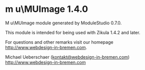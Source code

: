 # m u\MUImage 1.4.0

M u\MUImage module generated by ModuleStudio 0.7.0.

This module is intended for being used with Zikula 1.4.2 and later.

For questions and other remarks visit our homepage http://www.webdesign-in-bremen.com.

Michael Ueberschaer (kontakt@webdesign-in-bremen.com)
http://www.webdesign-in-bremen.com
